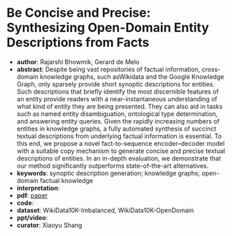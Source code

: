 # Be Concise and Precise: Synthesizing Open-Domain Entity Descriptions from Facts 
- **author**: Rajarshi Bhowmik, Gerard de Melo  
- **abstract**: Despite being vast repositories of factual information, cross-domain knowledge graphs, such asWikidata and the Google Knowledge Graph, only sparsely provide short synoptic descriptions for entities. Such descriptions that briefly identify the most discernible features of an entity provide readers with a near-instantaneous understanding of what kind of entity they are being presented. They can also aid in tasks such as named entity disambiguation, ontological type determination, and answering entity queries. Given the rapidly increasing numbers of entities in knowledge graphs, a fully automated synthesis of succinct textual descriptions from underlying factual information is essential. To this end, we propose a novel fact-to-sequence encoder–decoder model with a suitable copy mechanism to generate concise and precise textual descriptions of entities. In an in-depth evaluation, we demonstrate that our method significantly outperforms state-of-the-art alternatives. 
- **keywords**: synoptic description generation; knowledge graphs; open-domain factual knowledge 
- **interpretation**: 
- **pdf**: [paper](http://gerard.demelo.org/papers/entity-description-copy-model.pdf)
- **code**:
- **dataset**: WikiData10K-Imbalanced, WikiData10K-OpenDomain
- **ppt/video**:
- **curator**: Xiaoyu Shang 
